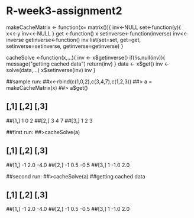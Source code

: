 # R-week3-assignment2

makeCacheMatrix <- function(x= matrix()){
	inv<-NULL
	set<-function(y){
		x<<-y
		inv<<-NULL
	}
	get <-function() x
	setinverse<-function(inverse) inv<<-inverse
	getinverse<-function() inv
	list(set=set, get=get, setinverse=setinverse, getinverse=getinverse)
}

cacheSolve <-function(x,...){
	inv <- x$getinverse()
	if(!is.null(inv)){
		message("getting cached data")
		return(inv)
	}
	data <- x$get()
	inv <- solve(data,...)
	x$setinverse(inv)
	inv
}

##sample run:
##x<-rbind(c(1,0,2),c(3,4,7),c(1,2,3))
##> a = makeCacheMatrix(x)
##> a$get()
##     [,1] [,2] [,3]
##[1,]    1    0    2
##[2,]    3    4    7
##[3,]    1    2    3

##first run:
##>cacheSolve(a)
##      [,1] [,2] [,3]
##[1,]   -1  2.0 -4.0
##[2,]   -1  0.5 -0.5
##[3,]    1 -1.0  2.0

##second run:
##>cacheSolve(a)
##getting cached data
##     [,1] [,2] [,3]
##[1,]   -1  2.0 -4.0
##[2,]   -1  0.5 -0.5
##[3,]    1 -1.0  2.0


